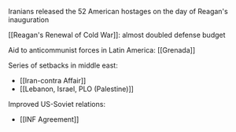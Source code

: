 
Iranians released the 52 American hostages on the day of Reagan's inauguration


[[Reagan's Renewal of Cold War]]: almost doubled defense budget

Aid to anticommunist forces in Latin America: [[Grenada]]

Series of setbacks in middle east: 
- [[Iran-contra Affair]]
- [[Lebanon, Israel, PLO (Palestine)]]

Improved US-Soviet relations:
- [[INF Agreement]]



